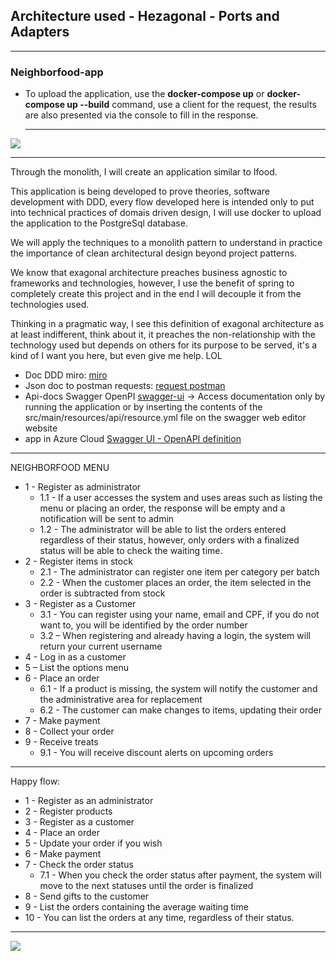 <h2>Architecture used - Hezagonal - Ports and Adapters</h2><hr>

<h3>Neighborfood-app</h3>

* To upload the application, use the <b>docker-compose up</b> or <b>docker-compose up --build</b> command, use a client for the request, the results are also presented via the console to fill in the response.<hr>

<img src="https://codingcanvas.com/wp-content/uploads/2015/07/Image.png"><hr>

Through the monolith, I will create an application similar to Ifood.

This application is being developed to prove theories, software development with DDD, every flow developed here is intended only to put into technical practices of domais driven design, I will use docker to upload the application to the PostgreSql database.

We will apply the techniques to a monolith pattern to understand in practice the importance of clean architectural design beyond project patterns.

We know that exagonal architecture preaches business agnostic to frameworks and technologies, however, I use the benefit of spring to completely create this project and in the end I will decouple it from the technologies used.

Thinking in a pragmatic way, I see this definition of exagonal architecture as at least indifferent, think about it, it preaches the non-relationship with the technology used but depends on others for its purpose to be served, it's a kind of I want you here, but even give me help. LOL

* Doc DDD miro: <a href="https://miro.com/app/board/uXjVKUqbA08=/?share_link_id=950297951149">miro</a>
* Json doc to postman requests: <a href="https://drive.google.com/file/d/1GfCgxuSvyfNFsuZa6ZJAr42No8sQolPO/view?usp=sharing">request postman</a>
* Api-docs Swagger OpenPI <a href="http://localhost:8090/swagger-ui/index.html">swagger-ui</a> -> Access documentation only by running the application or by inserting the contents of the src/main/resources/api/resource.yml file on the swagger web editor website
* app in Azure Cloud <a href="https://neighborfood-app.azurewebsites.net/swagger-ui/index.html">Swagger UI - OpenAPI definition</a>
<hr>

NEIGHBORFOOD MENU

* 1 - Register as administrator
     * 1.1 - If a user accesses the system and uses areas such as listing the menu or placing an order, the response will be empty and a
       notification will be sent to admin
     * 1.2 - The administrator will be able to list the orders entered regardless of their status, however, only orders with a finalized status will be able to check the waiting time.
* 2 - Register items in stock
     * 2.1 - The administrator can register one item per category per batch
     * 2.2 - When the customer places an order, the item selected in the order is subtracted from stock
* 3 - Register as a Customer
     * 3.1 - You can register using your name, email and CPF, if you do not want to, you will be identified by the order number
     * 3.2 – When registering and already having a login, the system will return your current username
* 4 - Log in as a customer
* 5 – List the options menu
* 6 - Place an order
     * 6.1 - If a product is missing, the system will notify the customer and the administrative area for replacement
  * 6.2 - The customer can make changes to items, updating their order
* 7 - Make payment
* 8 - Collect your order
* 9 - Receive treats
     * 9.1 - You will receive discount alerts on upcoming orders

<hr>
Happy flow:

* 1 - Register as an administrator
* 2 - Register products
* 3 - Register as a customer
* 4 - Place an order
* 5 - Update your order if you wish
* 6 - Make payment
* 7 - Check the order status
  * 7.1 - When you check the order status after payment, the system will move to the next statuses until the order is finalized
* 8 - Send gifts to the customer
* 9 - List the orders containing the average waiting time
* 10 - You can list the orders at any time, regardless of their status.
<hr>

<img src="https://i.imgur.com/i4nWA9q.png">
